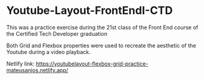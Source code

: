 # Youtube-Layout-FrontEndI-CTD

This was a practice exercise during the 21st class of the Front End course of the Certified Tech Developer graduation

Both Grid and Flexbox properties were used to recreate the aesthetic of the Youtube during a video playback. 

Netlify link: https://youtubelayout-flexbox-grid-practice-mateusanjos.netlify.app/
